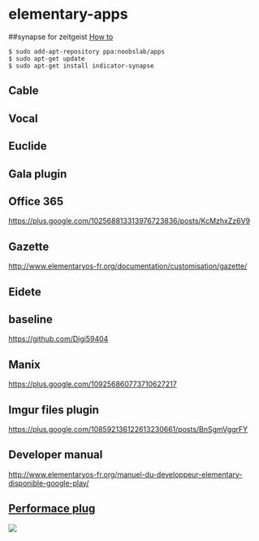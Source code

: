 elementary-apps
===============

##synapse for zeitgeist 
[How to](http://linuxg.net/how-to-install-indicator-synapse-0-525-on-ubuntu-14-04-and-elementary-os-0-3/)
```
$ sudo add-apt-repository ppa:noobslab/apps
$ sudo apt-get update
$ sudo apt-get install indicator-synapse
```

## Cable

## Vocal 

## Euclide

## Gala plugin

## Office 365

https://plus.google.com/102568813313976723836/posts/KcMzhxZz6V9

## Gazette 

http://www.elementaryos-fr.org/documentation/customisation/gazette/

## Eidete

## baseline 
https://github.com/Digi59404

## Manix
https://plus.google.com/109256860773710627217

## Imgur files plugin
https://plus.google.com/108592136122613230661/posts/BnSgmVggrFY

## Developer manual 
http://www.elementaryos-fr.org/manuel-du-developpeur-elementary-disponible-google-play/

## [Performace plug](https://plus.google.com/110201911683994193489/posts/QA9ukAdHWzc?pid=6047747095108997506&oid=110201911683994193489) 

![](https://lh3.googleusercontent.com/-zPI0QHIg9W4/U-3p8M9fUYI/AAAAAAAAAcs/gLhC2Rnv7h4/w1065-h599-no/Schermafdruk%2Bvan%2B2014-08-15%2B13%3A05%3A27.png)
